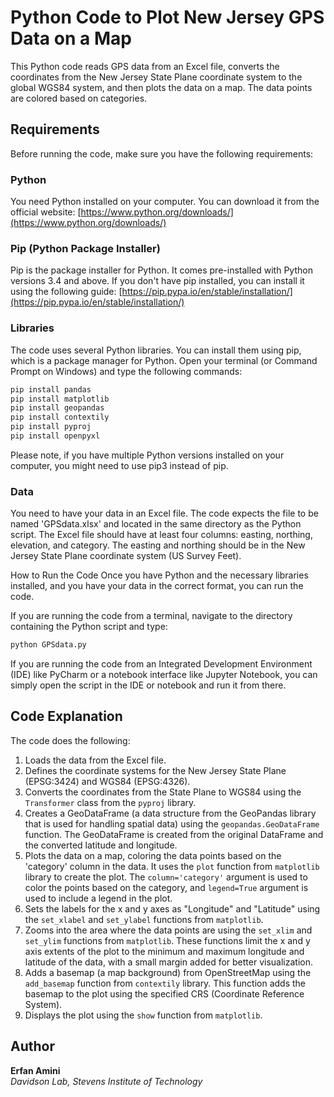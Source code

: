# Python Code to Plot New Jersey GPS Data on a Map

This Python code reads GPS data from an Excel file, converts the coordinates from the New Jersey State Plane coordinate system to the global WGS84 system, and then plots the data on a map. The data points are colored based on categories.

## Requirements

Before running the code, make sure you have the following requirements:

### Python

You need Python installed on your computer. You can download it from the official website: [https://www.python.org/downloads/](https://www.python.org/downloads/)

### Pip (Python Package Installer)

Pip is the package installer for Python. It comes pre-installed with Python versions 3.4 and above. If you don't have pip installed, you can install it using the following guide: [https://pip.pypa.io/en/stable/installation/](https://pip.pypa.io/en/stable/installation/)

### Libraries

The code uses several Python libraries. You can install them using pip, which is a package manager for Python. Open your terminal (or Command Prompt on Windows) and type the following commands:

```bash
pip install pandas
pip install matplotlib
pip install geopandas
pip install contextily
pip install pyproj
pip install openpyxl
```

Please note, if you have multiple Python versions installed on your computer, you might need to use pip3 instead of pip.

### Data
You need to have your data in an Excel file. The code expects the file to be named 'GPSdata.xlsx' and located in the same directory as the Python script. The Excel file should have at least four columns: easting, northing, elevation, and category. The easting and northing should be in the New Jersey State Plane coordinate system (US Survey Feet).

How to Run the Code
Once you have Python and the necessary libraries installed, and you have your data in the correct format, you can run the code.

If you are running the code from a terminal, navigate to the directory containing the Python script and type:

```bash
python GPSdata.py
```

If you are running the code from an Integrated Development Environment (IDE) like PyCharm or a notebook interface like Jupyter Notebook, you can simply open the script in the IDE or notebook and run it from there.

## Code Explanation

The code does the following:

1. Loads the data from the Excel file.
2. Defines the coordinate systems for the New Jersey State Plane (EPSG:3424) and WGS84 (EPSG:4326).
3. Converts the coordinates from the State Plane to WGS84 using the `Transformer` class from the `pyproj` library.
4. Creates a GeoDataFrame (a data structure from the GeoPandas library that is used for handling spatial data) using the `geopandas.GeoDataFrame` function. The GeoDataFrame is created from the original DataFrame and the converted latitude and longitude.
5. Plots the data on a map, coloring the data points based on the 'category' column in the data. It uses the `plot` function from `matplotlib` library to create the plot. The `column='category'` argument is used to color the points based on the category, and `legend=True` argument is used to include a legend in the plot.
6. Sets the labels for the x and y axes as "Longitude" and "Latitude" using the `set_xlabel` and `set_ylabel` functions from `matplotlib`.
7. Zooms into the area where the data points are using the `set_xlim` and `set_ylim` functions from `matplotlib`. These functions limit the x and y axis extents of the plot to the minimum and maximum longitude and latitude of the data, with a small margin added for better visualization.
8. Adds a basemap (a map background) from OpenStreetMap using the `add_basemap` function from `contextily` library. This function adds the basemap to the plot using the specified CRS (Coordinate Reference System).
9. Displays the plot using the `show` function from `matplotlib`.

## Author

**Erfan Amini**\
_Davidson Lab, Stevens Institute of Technology_

